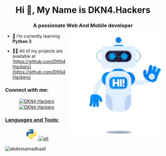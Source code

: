 <h1 align="center">Hi 👋, My Name is DKN4.Hackers</h1>
<h3 align="center">A passionate Web And Mobile developer</h3>
<img width='300' align="right"  alt="coding" title='coding' src='https://github.com/abdellahaarab/abdellahaarab/blob/main/assets/logo/hi-robot.gif?raw=true'>

- 🌱 I’m currently learning **Python 3**

- 👨‍💻 All of my projects are available at [https://github.com/DKN4Hackers](https://github.com/DKN4Hackers)


<h3 align="left">Connect with me:</h3>

<p align="center">
<a href="https://github.com/DKN4Hackers" target="blank"><img align="center" src="https://raw.githubusercontent.com/rahuldkjain/github-profile-readme-generator/master/src/images/icons/Social/github.svg" alt="DKN4 Hackers" height="30" width="40" />
<a href="https://youtube.com/@dkn4ackers" target="blank"><img align="center" src="https://raw.githubusercontent.com/rahuldkjain/github-profile-readme-generator/master/src/images/icons/Social/youtube.svg" alt="DKN4 Hackers" height="30" width="40" />

</p>

<h3 align="left"> Languages and Tools: </h3>
<p align="center"> 
</a> <a href="https://www.python.org" target="_blank" rel="noreferrer">
<img src="https://raw.githubusercontent.com/devicons/devicon/master/icons/python/python-original.svg" alt="python" width="40" height="40"/> </a>
<a href="https://www.git.com/" target="_blank" rel="noreferrer"> 
<img src="https://avatars.githubusercontent.com/u/18133?s=200&v=4" alt="git" width="40" height="40"/> </a> 
</p><p><img align="center" src="https://github-readme-stats.vercel.app/api/top-langs?username=DKN4Hackers&show_icons=true&locale=en&layout=compact" alt="abdessamadbaali" /></p>



